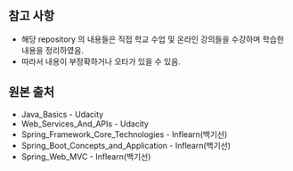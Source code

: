 ## 참고 사항
 * 해당 repository 의 내용들은 직접 학교 수업 및 온라인 강의들을 수강하며 학습한 내용을 정리하였음.
 * 따라서 내용이 부정확하거나 오타가 있을 수 있음.

## 원본 출처
 * Java_Basics - Udacity
 * Web_Services_And_APIs - Udacity
 * Spring_Framework_Core_Technologies - Inflearn(백기선)
 * Spring_Boot_Concepts_and_Application - Inflearn(백기선)
 * Spring_Web_MVC - Inflearn(백기선)